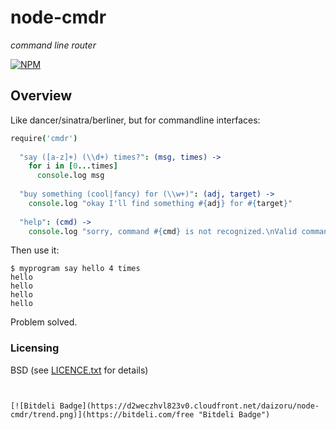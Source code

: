 # node-cmdr

*command line router*

[![NPM](https://nodei.co/npm/cmdr.png?downloads=true&stars=true)](https://nodei.co/npm/cmdr/)


## Overview

Like dancer/sinatra/berliner, but for commandline interfaces:

``` coffeescript
require('cmdr')
  
  "say ([a-z]+) (\\d+) times?": (msg, times) ->
    for i in [0...times]
      console.log msg
  
  "buy something (cool|fancy) for (\\w+)": (adj, target) ->
    console.log "okay I'll find something #{adj} for #{target}"
    
  "help": (cmd) ->
    console.log "sorry, command #{cmd} is not recognized.\nValid commands are: ..."
```

 Then use it:

 
```
$ myprogram say hello 4 times
hello
hello
hello
hello
```

Problem solved. 


### Licensing

  BSD (see [LICENCE.txt](https://github.com/daizoru/node-cmdr/blob/master/LICENCE.txt) for details)

```


[![Bitdeli Badge](https://d2weczhvl823v0.cloudfront.net/daizoru/node-cmdr/trend.png)](https://bitdeli.com/free "Bitdeli Badge")

